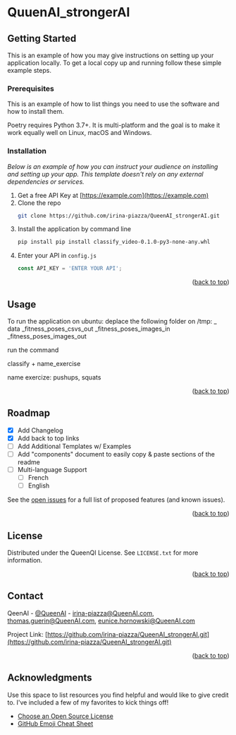 # QuuenAI_strongerAI
<!-- GETTING STARTED -->
## Getting Started

This is an example of how you may give instructions on setting up your application locally.
To get a local copy up and running follow these simple example steps.

### Prerequisites

This is an example of how to list things you need to use the software and how to install them.

Poetry requires Python 3.7+. It is multi-platform and the goal is to make it work equally well on Linux, macOS and Windows.


### Installation

_Below is an example of how you can instruct your audience on installing and setting up your app. This template doesn't rely on any external dependencies or services._

1. Get a free API Key at [https://example.com](https://example.com)
2. Clone the repo
   ```sh
   git clone https://github.com/irina-piazza/QueenAI_strongerAI.git
   ```
3. Install the application by command line
   ```sh
   pip install pip install classify_video-0.1.0-py3-none-any.whl
   ```
4. Enter your API in `config.js`
   ```js
   const API_KEY = 'ENTER YOUR API';
   ```

<p align="right">(<a href="#readme-top">back to top</a>)</p>



<!-- USAGE EXAMPLES -->
## Usage

To run the application on ubuntu:
deplace the following folder on /tmp:
_ data
_fitness_poses_csvs_out
_fitness_poses_images_in
_fitness_poses_images_out

run the command 

classify + name_exercise

name exercize: pushups, squats
<p align="right">(<a href="#readme-top">back to top</a>)</p>



<!-- ROADMAP -->
## Roadmap

- [x] Add Changelog
- [x] Add back to top links
- [ ] Add Additional Templates w/ Examples
- [ ] Add "components" document to easily copy & paste sections of the readme
- [ ] Multi-language Support
    - [ ] French
    - [ ] English

See the [open issues](https://github.com/othneildrew/Best-README-Template/issues) for a full list of proposed features (and known issues).

<p align="right">(<a href="#readme-top">back to top</a>)</p>


<!-- LICENSE -->
## License

Distributed under the QueenQI License. See `LICENSE.txt` for more information.

<p align="right">(<a href="#readme-top">back to top</a>)</p>



<!-- CONTACT -->
## Contact

QeenAI - [@QueenAI](https://twitter.com/QueenAI) - irina-piazza@QueenAI.com, thomas.guerin@QueenAI.com, eunice.hornowski@QueenAI.com

Project Link: [https://github.com/irina-piazza/QueenAI_strongerAI.git](https://github.com/irina-piazza/QueenAI_strongerAI.git)

<p align="right">(<a href="#readme-top">back to top</a>)</p>



<!-- ACKNOWLEDGMENTS -->
## Acknowledgments

Use this space to list resources you find helpful and would like to give credit to. I've included a few of my favorites to kick things off!

* [Choose an Open Source License](https://choosealicense.com)
* [GitHub Emoji Cheat Sheet](https://www.webpagefx.com/tools/emoji-cheat-sheet)



